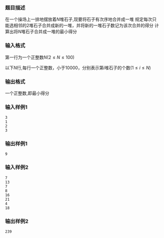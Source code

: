 ### 题目描述
在一个操场上一排地摆放着$N$堆石子,现要将石子有次序地合并成一堆
规定每次只能选相邻的$2$堆石子合并成新的一堆，并将新的一堆石子数记为该次合并的得分
计算出将$N$堆石子合并成一堆的最小得分
### 输入格式
第一行为一个正整数$N (2 \leq N \leq 100)$

以下$N$行,每行一个正整数，小于$10000$，分别表示第$i$堆石子的个数$(1 \leq i \leq N)$

### 输出格式
一个正整数,即最小得分
### 输入样例1
```
3
1
2
3
```
### 输出样例1
```
9
```
### 输入样例2
```
7
13
7
8
16
21
4
18
```
### 输出样例2
```
239
```